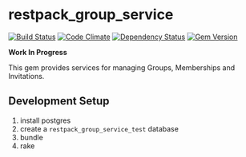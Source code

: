 # restpack_group_service

[![Build Status](https://travis-ci.org/RestPack/restpack_group_service.png?branch=master)](https://travis-ci.org/RestPack/restpack_group_service) [![Code Climate](https://codeclimate.com/github/RestPack/restpack_group_service.png)](https://codeclimate.com/github/RestPack/restpack_group_service) [![Dependency Status](https://gemnasium.com/RestPack/restpack_group_service.png)](https://gemnasium.com/RestPack/restpack_group_service) [![Gem Version](https://badge.fury.io/rb/restpack_group_service.png)](http://badge.fury.io/rb/restpack_group_service)

**Work In Progress**

This gem provides services for managing Groups, Memberships and Invitations.

## Development Setup

1. install postgres
2. create a `restpack_group_service_test` database
3. bundle
4. rake
